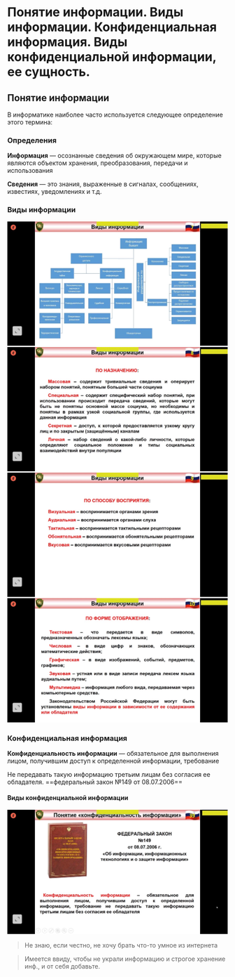 # Понятие информации. Виды информации. Конфиденциальная информация. Виды конфиденциальной информации, ее сущность.

## Понятие информации

В информатике наиболее часто используется следующее определение этого термина:

### Определения

**Информация** — осознанные сведения об окружающем мире, которые являются объектом хранения, преобразования, передачи и
использования

**Сведения** — это знания, выраженные в сигналах, сообщениях, известиях, уведомлениях и т.д.

### Виды информации

![Виды Информации 3](media/01_03.jpg)
![Виды Информации 4](media/01_04.jpg)
![Виды Информации 5](media/01_05.jpg)
![Виды Информации 6](media/01_06.jpg)

### Конфиденциальная информация

**Конфиденциальность информации** — обязательное для выполнения лицом, получившим доступ к определенной информации,
требование

Не передавать такую информацию третьим лицам без согласия ее обладателя. ==федеральный закон №149 от 08.07.2006==

#### Виды конфиденциальной информации

![Виды Информации](media/01_07.jpg)

> Не знаю, если честно, не хочу брать что-то умное из интернета

> Имеется ввиду, чтобы не украли информацию и строгое хранение инф., и от себя добавьте.